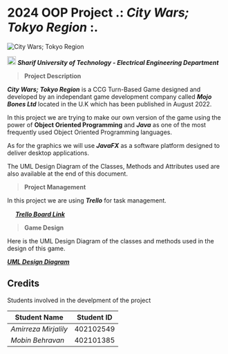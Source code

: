 # **2024** OOP Project .: ***City Wars; Tokyo Region*** :.

![City Wars; Tokyo Region](https://fs-prod-cdn.nintendo-europe.com/media/images/10_share_images/games_15/nintendo_switch_download_software_1/2x1_NSwitchDS_CityWarsTokyoReign.jpg)

<img src = "https://lh3.googleusercontent.com/proxy/GjHKVFm-v7QqqkRqGKjObnegEkpGOKENcYOCpLfvCzBMCPtfENOj2_lyjMJi_cWRamH4OKRFc-AKdwoYSjepniRFRDT5fbo12xh97nXw0w" width = "20"/>  ***Sharif University of Technology - Electrical Engineering Department***

> **Project Description**

***City Wars; Tokyo Region*** is a CCG Turn-Based Game designed and developed by an independant game development company called ***Mojo Bones Ltd*** located in the U.K which has been published in August 2022.

In this project we are trying to make our own version of the game using the power of **Object Oriented Programming** and ***Java*** as one of the most frequently used Object Oriented Programming languages.

As for the graphics we will use ***JavaFX*** as a software platform designed to deliver desktop applications.

The UML Design Diagram of the Classes, Methods and Attributes used are also available at the end of this document.

> **Project Management**

In this project we are using ***Trello*** for task management.

<img src = "https://seeklogo.com/images/T/trello-logo-CE7B690E34-seeklogo.com.png" width = "15" />  [***Trello Board Link***](https://trello.com/invite/b/UbugGn2a/ATTI5b553fdbf8647934e1ab1f9953646ba563370E56/oop-2024-project)

> **Game Design**

Here is the UML Design Diagram of the classes and methods used in the design of this game.

[***UML Design Diagram***](https://github.com/AmirMJ-Z/OOP-2024-Project/blob/main/UML%20Diagram.jpeg?raw=true)

## **Credits**

Students involved in the develpment of the project

| Student Name | Student ID |
| --- | --- |
| *Amirreza Mirjalily* | 402102549 |
| *Mobin Behravan* | 402101385 |




